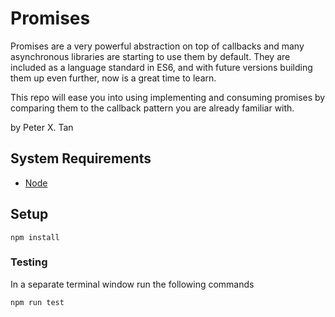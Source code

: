 # Promises

Promises are a very powerful abstraction on top of callbacks and many asynchronous libraries are starting to use them by default. They are included as a language standard in ES6, and with future versions building them up even further, now is a great time to learn.

This repo will ease you into using implementing and consuming promises by comparing them to the callback pattern you are already familiar with.

by Peter X. Tan

## System Requirements

- [Node](https://nodejs.org/en/)

## Setup

```
npm install
```

### Testing
In a separate terminal window run the following commands

```
npm run test
```
